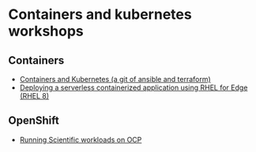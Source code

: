 # Containers and kubernetes workshops

## Containers

* [Containers and Kubernetes (a git of ansible and terraform)](https://github.com/jadebustos/devopslabs)
* [Deploying a serverless containerized application using RHEL for Edge (RHEL 8)](https://github.com/jadebustos/workshop-rhel8-edge)

## OpenShift

* [Running Scientific workloads on OCP](https://github.com/jadebustos/ocp-science)